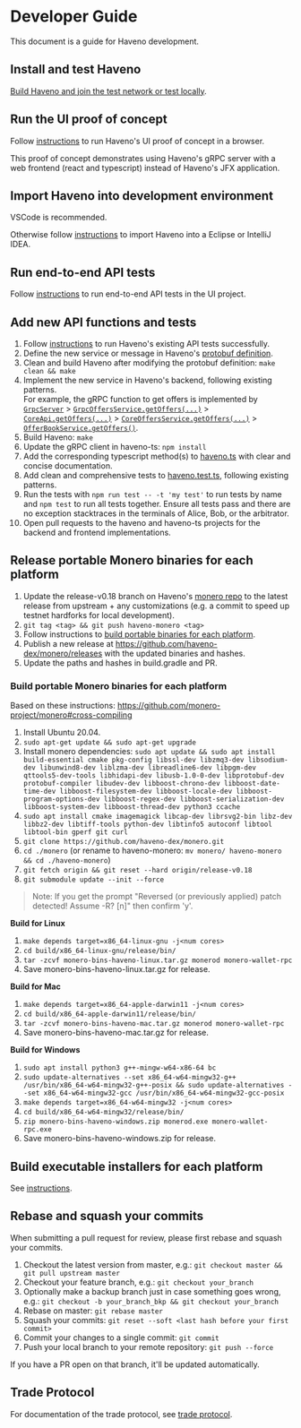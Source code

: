 # Developer Guide

This document is a guide for Haveno development.

## Install and test Haveno

[Build Haveno and join the test network or test locally](installing.md).

## Run the UI proof of concept

Follow [instructions](https://github.com/haveno-dex/haveno-ts#run-in-a-browser) to run Haveno's UI proof of concept in a browser.

This proof of concept demonstrates using Haveno's gRPC server with a web frontend (react and typescript) instead of Haveno's JFX application.

## Import Haveno into development environment

VSCode is recommended.

Otherwise follow [instructions](import-haveno.md) to import Haveno into a Eclipse or IntelliJ IDEA.

## Run end-to-end API tests

Follow [instructions](https://github.com/haveno-dex/haveno-ts#run-tests) to run end-to-end API tests in the UI project.

## Add new API functions and tests

1. Follow [instructions](https://github.com/haveno-dex/haveno-ts#run-tests) to run Haveno's existing API tests successfully.
2. Define the new service or message in Haveno's [protobuf definition](../proto/src/main/proto/grpc.proto).
3. Clean and build Haveno after modifying the protobuf definition: `make clean && make`
4. Implement the new service in Haveno's backend, following existing patterns.<br>
   For example, the gRPC function to get offers is implemented by [`GrpcServer`](https://github.com/haveno-dex/haveno/blob/master/daemon/src/main/java/haveno/daemon/grpc/GrpcServer.java) > [`GrpcOffersService.getOffers(...)`](https://github.com/haveno-dex/haveno/blob/b761dbfd378faf49d95090c126318b419af7926b/daemon/src/main/java/haveno/daemon/grpc/GrpcOffersService.java#L104) > [`CoreApi.getOffers(...)`](https://github.com/haveno-dex/haveno/blob/b761dbfd378faf49d95090c126318b419af7926b/core/src/main/java/haveno/core/api/CoreApi.java#L128) > [`CoreOffersService.getOffers(...)`](https://github.com/haveno-dex/haveno/blob/b761dbfd378faf49d95090c126318b419af7926b/core/src/main/java/haveno/core/api/CoreOffersService.java#L126) > [`OfferBookService.getOffers()`](https://github.com/haveno-dex/haveno/blob/b761dbfd378faf49d95090c126318b419af7926b/core/src/main/java/haveno/core/offer/OfferBookService.java#L193).
5. Build Haveno: `make`
6. Update the gRPC client in haveno-ts: `npm install`
7. Add the corresponding typescript method(s) to [haveno.ts](https://github.com/haveno-dex/haveno-ts/blob/master/src/haveno.ts) with clear and concise documentation.
8. Add clean and comprehensive tests to [haveno.test.ts](https://github.com/haveno-dex/haveno-ts/blob/master/src/haveno.test.ts), following existing patterns.
9. Run the tests with `npm run test -- -t 'my test'` to run tests by name and `npm test` to run all tests together. Ensure all tests pass and there are no exception stacktraces in the terminals of Alice, Bob, or the arbitrator.
10. Open pull requests to the haveno and haveno-ts projects for the backend and frontend implementations.

## Release portable Monero binaries for each platform

1. Update the release-v0.18 branch on Haveno's [monero repo](https://github.com/haveno-dex/monero) to the latest release from upstream + any customizations (e.g. a commit to speed up testnet hardforks for local development).
2. `git tag <tag> && git push haveno-monero <tag>`
3. Follow instructions to [build portable binaries for each platform](#build-portable-monero-binaries-for-each-platform).
4. Publish a new release at https://github.com/haveno-dex/monero/releases with the updated binaries and hashes.
5. Update the paths and hashes in build.gradle and PR.

### Build portable Monero binaries for each platform

Based on these instructions: https://github.com/monero-project/monero#cross-compiling

1. Install Ubuntu 20.04.
2. `sudo apt-get update && sudo apt-get upgrade`
3. Install monero dependencies: `sudo apt update && sudo apt install build-essential cmake pkg-config libssl-dev libzmq3-dev libsodium-dev libunwind8-dev liblzma-dev libreadline6-dev libpgm-dev qttools5-dev-tools libhidapi-dev libusb-1.0-0-dev libprotobuf-dev protobuf-compiler libudev-dev libboost-chrono-dev libboost-date-time-dev libboost-filesystem-dev libboost-locale-dev libboost-program-options-dev libboost-regex-dev libboost-serialization-dev libboost-system-dev libboost-thread-dev python3 ccache`
4. `sudo apt install cmake imagemagick libcap-dev librsvg2-bin libz-dev libbz2-dev libtiff-tools python-dev libtinfo5 autoconf libtool libtool-bin gperf git curl`
5. `git clone https://github.com/haveno-dex/monero.git`
6. `cd ./monero` (or rename to haveno-monero: `mv monero/ haveno-monero && cd ./haveno-monero`)
7. `git fetch origin && git reset --hard origin/release-v0.18`
8. `git submodule update --init --force`

> Note:
> If you get the prompt "Reversed (or previously applied) patch detected!  Assume -R? [n]" then confirm 'y'.

**Build for Linux**

1. `make depends target=x86_64-linux-gnu -j<num cores>`
2. `cd build/x86_64-linux-gnu/release/bin/`
3. `tar -zcvf monero-bins-haveno-linux.tar.gz monerod monero-wallet-rpc`
4. Save monero-bins-haveno-linux.tar.gz for release.

**Build for Mac**

1. `make depends target=x86_64-apple-darwin11 -j<num cores>`
2. `cd build/x86_64-apple-darwin11/release/bin/`
3. `tar -zcvf monero-bins-haveno-mac.tar.gz monerod monero-wallet-rpc`
4. Save monero-bins-haveno-mac.tar.gz for release.

**Build for Windows**

1. `sudo apt install python3 g++-mingw-w64-x86-64 bc`
2. `sudo update-alternatives --set x86_64-w64-mingw32-g++ /usr/bin/x86_64-w64-mingw32-g++-posix && sudo update-alternatives --set x86_64-w64-mingw32-gcc /usr/bin/x86_64-w64-mingw32-gcc-posix`
3. `make depends target=x86_64-w64-mingw32 -j<num cores>`
4. `cd build/x86_64-w64-mingw32/release/bin/`
5. `zip monero-bins-haveno-windows.zip monerod.exe monero-wallet-rpc.exe`
6. Save monero-bins-haveno-windows.zip for release.

## Build executable installers for each platform

See [instructions](/desktop/package/README.md).

## Rebase and squash your commits

When submitting a pull request for review, please first rebase and squash your commits.

1. Checkout the latest version from master, e.g.: `git checkout master && git pull upstream master`
2. Checkout your feature branch, e.g.: `git checkout your_branch`
3. Optionally make a backup branch just in case something goes wrong, e.g.: `git checkout -b your_branch_bkp && git checkout your_branch`
4. Rebase on master: `git rebase master`
5. Squash your commits: `git reset --soft <last hash before your first commit>`
6. Commit your changes to a single commit: `git commit`
7. Push your local branch to your remote repository: `git push --force`

If you have a PR open on that branch, it'll be updated automatically.

## Trade Protocol

For documentation of the trade protocol, see [trade protocol](trade_protocol/trade-protocol.pdf).